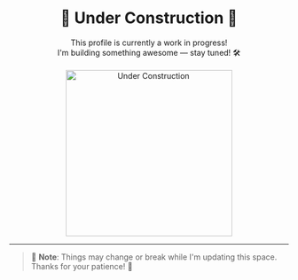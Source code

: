 <h1 align="center">🚧 Under Construction 🚧</h1>

<p align="center">
  This profile is currently a work in progress!<br>
  I'm building something awesome — stay tuned! 🛠️<br>
  <br>
  <img src="https://media.giphy.com/media/3o6Zt481isNVuQI1l6/giphy.gif" width="300" alt="Under Construction">
</p>

---

> 📢 **Note**: Things may change or break while I'm updating this space. Thanks for your patience! 🙏

